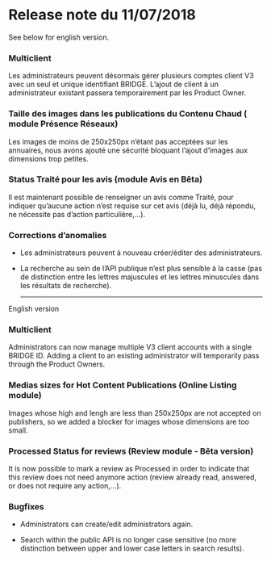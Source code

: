 # Release note du 11/07/2018

  
See below for english version.

### Multiclient

Les administrateurs peuvent désormais gérer plusieurs comptes client V3 avec un seul et unique identifiant BRIDGE. L’ajout de client à un administrateur existant passera temporairement par les Product Owner.

  
### Taille des images dans les publications du Contenu Chaud ( module Présence Réseaux)

Les images de moins de 250x250px n’étant pas acceptées sur les annuaires, nous avons ajouté une sécurité bloquant l’ajout d’images aux dimensions trop petites.

  
### Status Traité pour les avis (module Avis en Bêta)

Il est maintenant possible de renseigner un avis comme Traité, pour indiquer qu’aucune action n’est requise sur cet avis (déjà lu, déjà répondu, ne nécessite pas d’action particulière,...).

  
### Corrections d’anomalies

-   Les administrateurs peuvent à nouveau créer/éditer des administrateurs.
    
-   La recherche au sein de l’API publique n’est plus sensible à la casse (pas de distinction entre les lettres majuscules et les lettres minuscules dans les résultats de recherche).
    
    ---
    
English version

### Multiclient

Administrators can now manage multiple V3 client accounts with a single BRIDGE ID. Adding a client to an existing administrator will temporarily pass through the Product Owners.

  
### Medias sizes for Hot Content Publications (Online Listing module)

Images whose high and lengh are less than 250x250px are not accepted on publishers, so we added a blocker for images whose dimensions are too small.

  
### Processed Status for reviews (Review module - Bêta version)

It is now possible to mark a review as Processed in order to indicate that this review does not need anymore action (review already read, answered, or does not require any action,...).

  
### Bugfixes

-   Administrators can create/edit administrators again.
    
-   Search within the public API is no longer case sensitive (no more distinction between upper and lower case letters in search results).
